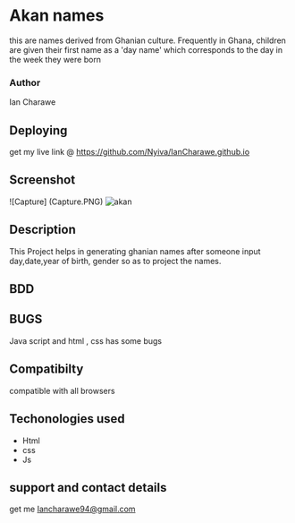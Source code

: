 # Akan names
this are names derived from Ghanian culture. Frequently in Ghana, children are given their first name as a 'day name' which corresponds to the day in the week they were born
### Author 
Ian Charawe
## Deploying
get my live link @ https://github.com/Nyiva/IanCharawe.github.io
## Screenshot
![Capture] (Capture.PNG)
![akan](akan.PNG)
## Description
This Project helps in generating ghanian names after someone input day,date,year of birth, gender so as to  project the names.
## BDD 
## BUGS
Java script and html , css has some bugs
## Compatibilty
compatible with all browsers
## Techonologies used
- Html
- css 
- Js

## support and contact details
get me Iancharawe94@gmail.com